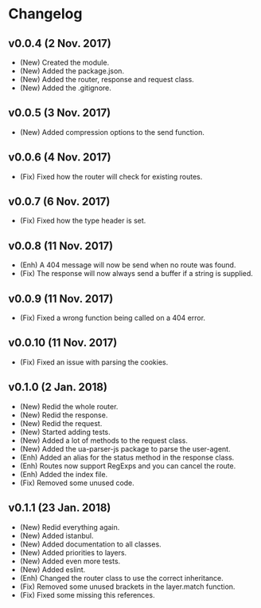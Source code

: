 # Changelog

## v0.0.4 (2 Nov. 2017)
- (New) Created the module.
- (New) Added the package.json.
- (New) Added the router, response and request class.
- (New) Added the .gitignore.

## v0.0.5 (3 Nov. 2017)
- (New) Added compression options to the send function.

## v0.0.6 (4 Nov. 2017)
- (Fix) Fixed how the router will check for existing routes.

## v0.0.7 (6 Nov. 2017)
- (Fix) Fixed how the type header is set.

## v0.0.8 (11 Nov. 2017)
- (Enh) A 404 message will now be send when no route was found.
- (Fix) The response will now always send a buffer if a string is supplied.

## v0.0.9 (11 Nov. 2017)
- (Fix) Fixed a wrong function being called on a 404 error.

## v0.0.10 (11 Nov. 2017)
- (Fix) Fixed an issue with parsing the cookies.

## v0.1.0 (2 Jan. 2018)
- (New) Redid the whole router.
- (New) Redid the response.
- (New) Redid the request.
- (New) Started adding tests.
- (New) Added a lot of methods to the request class.
- (New) Added the ua-parser-js package to parse the user-agent.
- (Enh) Added an alias for the status method in the response class.
- (Enh) Routes now support RegExps and you can cancel the route.
- (Enh) Added the index file.
- (Fix) Removed some unused code.

## v0.1.1 (23 Jan. 2018)
- (New) Redid everything again.
- (New) Added istanbul.
- (New) Added documentation to all classes.
- (New) Added priorities to layers.
- (New) Added even more tests.
- (New) Added eslint.
- (Enh) Changed the router class to use the correct inheritance.
- (Fix) Removed some unused brackets in the layer.match function.
- (Fix) Fixed some missing this references.